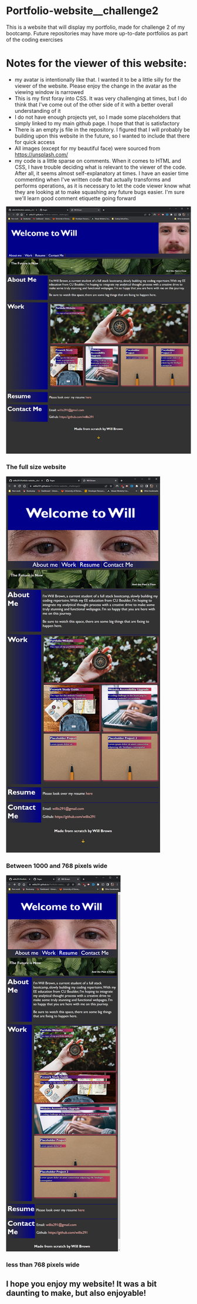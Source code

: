# Portfolio-website\_\_challenge2

This is a website that will display my portfolio, made for challenge 2 of my bootcamp. Future repositories may have more up-to-date portfolios as part of the coding exercises

# Notes for the viewer of this website:

- my avatar is intentionally like that. I wanted it to be a little silly for the viewer of the website. Please enjoy the change in the avatar as the viewing window is narrowed
- This is my first foray into CSS. It was very challenging at times, but I do think that I've come out of the other side of it with a better overall understanding of it
- I do not have enough projects yet, so I made some placeholders that simply linked to my main github page. I hope that that is satisfactory
- There is an empty js file in the repository. I figured that I will probably be building upon this website in the future, so I wanted to include that there for quick access
- All images (except for my beautiful face) were sourced from https://unsplash.com/
- my code is a little sparse on comments. When it comes to HTML and CSS, I have trouble deciding what is relevant to the viewer of the code. After all, it seems almost self-explanatory at times. I have an easier time commenting when I've written code that actually transforms and performs operations, as it is necessary to let the code viewer know what they are looking at to make squashing any future bugs easier. I'm sure we'll learn good comment etiquette going forward

![Full-size website](./assets/readme-assets/Full-size.png)

### The full size website

![Between 768 and 999 pixels wide](./assets/readme-assets/lessThan1000px.png)

### Between 1000 and 768 pixels wide

![less than 768 pixels wide](./assets/readme-assets/lessThan768px.png)

### less than 768 pixels wide

## I hope you enjoy my website! It was a bit daunting to make, but also enjoyable!
